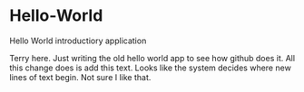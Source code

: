 # Hello-World
Hello World introductiory application

Terry here. Just writing the old hello world app to see how github does it.
All this change does is add this text.
Looks like the system decides where new lines of text begin. Not sure I like that.
